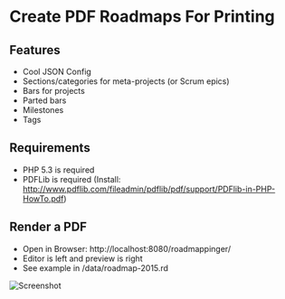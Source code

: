 # Create PDF Roadmaps For Printing

## Features

* Cool JSON Config
* Sections/categories for meta-projects (or Scrum epics)
* Bars for projects
* Parted bars
* Milestones
* Tags

## Requirements

* PHP 5.3 is required
* PDFLib is required (Install: http://www.pdflib.com/fileadmin/pdflib/pdf/support/PDFlib-in-PHP-HowTo.pdf)

## Render a PDF

* Open in Browser: http://localhost:8080/roadmappinger/
* Editor is left and preview is right
* See example in /data/roadmap-2015.rd

![Screenshot](http://oi60.tinypic.com/28u0nrl.jpg)

